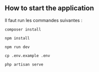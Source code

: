 ## How to start the application

Il faut run les commandes suivantes :

```composer install```

```npm install```

```npm run dev```

```cp .env.example .env```

```php artisan serve```